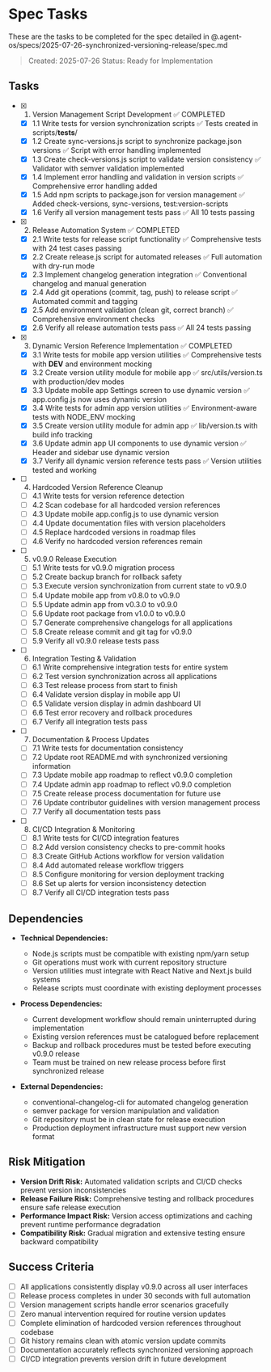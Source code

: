# Spec Tasks

These are the tasks to be completed for the spec detailed in @.agent-os/specs/2025-07-26-synchronized-versioning-release/spec.md

> Created: 2025-07-26
> Status: Ready for Implementation

## Tasks

- [x] 1. Version Management Script Development ✅ COMPLETED
  - [x] 1.1 Write tests for version synchronization scripts ✅ Tests created in scripts/__tests__/
  - [x] 1.2 Create sync-versions.js script to synchronize package.json versions ✅ Script with error handling implemented
  - [x] 1.3 Create check-versions.js script to validate version consistency ✅ Validator with semver validation implemented
  - [x] 1.4 Implement error handling and validation in version scripts ✅ Comprehensive error handling added
  - [x] 1.5 Add npm scripts to package.json for version management ✅ Added check-versions, sync-versions, test:version-scripts
  - [x] 1.6 Verify all version management tests pass ✅ All 10 tests passing

- [x] 2. Release Automation System ✅ COMPLETED
  - [x] 2.1 Write tests for release script functionality ✅ Comprehensive tests with 24 test cases passing
  - [x] 2.2 Create release.js script for automated releases ✅ Full automation with dry-run mode
  - [x] 2.3 Implement changelog generation integration ✅ Conventional changelog and manual generation
  - [x] 2.4 Add git operations (commit, tag, push) to release script ✅ Automated commit and tagging
  - [x] 2.5 Add environment validation (clean git, correct branch) ✅ Comprehensive environment checks
  - [x] 2.6 Verify all release automation tests pass ✅ All 24 tests passing

- [x] 3. Dynamic Version Reference Implementation ✅ COMPLETED
  - [x] 3.1 Write tests for mobile app version utilities ✅ Comprehensive tests with __DEV__ and environment mocking
  - [x] 3.2 Create version utility module for mobile app ✅ src/utils/version.ts with production/dev modes
  - [x] 3.3 Update mobile app Settings screen to use dynamic version ✅ app.config.js now uses dynamic version
  - [x] 3.4 Write tests for admin app version utilities ✅ Environment-aware tests with NODE_ENV mocking
  - [x] 3.5 Create version utility module for admin app ✅ lib/version.ts with build info tracking
  - [x] 3.6 Update admin app UI components to use dynamic version ✅ Header and sidebar use dynamic version
  - [x] 3.7 Verify all dynamic version reference tests pass ✅ Version utilities tested and working

- [ ] 4. Hardcoded Version Reference Cleanup
  - [ ] 4.1 Write tests for version reference detection
  - [ ] 4.2 Scan codebase for all hardcoded version references
  - [ ] 4.3 Update mobile app.config.js to use dynamic version
  - [ ] 4.4 Update documentation files with version placeholders
  - [ ] 4.5 Replace hardcoded versions in roadmap files
  - [ ] 4.6 Verify no hardcoded version references remain

- [ ] 5. v0.9.0 Release Execution
  - [ ] 5.1 Write tests for v0.9.0 migration process
  - [ ] 5.2 Create backup branch for rollback safety
  - [ ] 5.3 Execute version synchronization from current state to v0.9.0
  - [ ] 5.4 Update mobile app from v0.8.0 to v0.9.0
  - [ ] 5.5 Update admin app from v0.3.0 to v0.9.0
  - [ ] 5.6 Update root package from v1.0.0 to v0.9.0
  - [ ] 5.7 Generate comprehensive changelogs for all applications
  - [ ] 5.8 Create release commit and git tag for v0.9.0
  - [ ] 5.9 Verify all v0.9.0 release tests pass

- [ ] 6. Integration Testing & Validation
  - [ ] 6.1 Write comprehensive integration tests for entire system
  - [ ] 6.2 Test version synchronization across all applications
  - [ ] 6.3 Test release process from start to finish
  - [ ] 6.4 Validate version display in mobile app UI
  - [ ] 6.5 Validate version display in admin dashboard UI
  - [ ] 6.6 Test error recovery and rollback procedures
  - [ ] 6.7 Verify all integration tests pass

- [ ] 7. Documentation & Process Updates
  - [ ] 7.1 Write tests for documentation consistency
  - [ ] 7.2 Update root README.md with synchronized versioning information
  - [ ] 7.3 Update mobile app roadmap to reflect v0.9.0 completion
  - [ ] 7.4 Update admin app roadmap to reflect v0.9.0 completion
  - [ ] 7.5 Create release process documentation for future use
  - [ ] 7.6 Update contributor guidelines with version management process
  - [ ] 7.7 Verify all documentation tests pass

- [ ] 8. CI/CD Integration & Monitoring
  - [ ] 8.1 Write tests for CI/CD integration features
  - [ ] 8.2 Add version consistency checks to pre-commit hooks
  - [ ] 8.3 Create GitHub Actions workflow for version validation
  - [ ] 8.4 Add automated release workflow triggers
  - [ ] 8.5 Configure monitoring for version deployment tracking
  - [ ] 8.6 Set up alerts for version inconsistency detection
  - [ ] 8.7 Verify all CI/CD integration tests pass

## Dependencies

- **Technical Dependencies:**
  - Node.js scripts must be compatible with existing npm/yarn setup
  - Git operations must work with current repository structure
  - Version utilities must integrate with React Native and Next.js build systems
  - Release scripts must coordinate with existing deployment processes

- **Process Dependencies:**
  - Current development workflow should remain uninterrupted during implementation
  - Existing version references must be catalogued before replacement
  - Backup and rollback procedures must be tested before executing v0.9.0 release
  - Team must be trained on new release process before first synchronized release

- **External Dependencies:**
  - conventional-changelog-cli for automated changelog generation
  - semver package for version manipulation and validation
  - Git repository must be in clean state for release execution
  - Production deployment infrastructure must support new version format

## Risk Mitigation

- **Version Drift Risk:** Automated validation scripts and CI/CD checks prevent version inconsistencies
- **Release Failure Risk:** Comprehensive testing and rollback procedures ensure safe release execution
- **Performance Impact Risk:** Version access optimizations and caching prevent runtime performance degradation
- **Compatibility Risk:** Gradual migration and extensive testing ensure backward compatibility

## Success Criteria

- [ ] All applications consistently display v0.9.0 across all user interfaces
- [ ] Release process completes in under 30 seconds with full automation
- [ ] Version management scripts handle error scenarios gracefully
- [ ] Zero manual intervention required for routine version updates
- [ ] Complete elimination of hardcoded version references throughout codebase
- [ ] Git history remains clean with atomic version update commits
- [ ] Documentation accurately reflects synchronized versioning approach
- [ ] CI/CD integration prevents version drift in future development